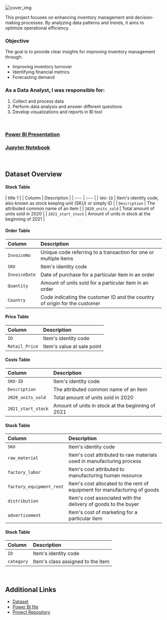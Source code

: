 ![cover_img](https://github.com/gnoevoy/Inventory_Analysis/assets/43414592/14f9a4f4-9720-46b9-b413-ad0541f1db83)

This project focuses on enhancing inventory management and decision-making processes. By analyzing data patterns and trends, it aims to optimize operational efficiency.

### Objective
The goal is to provide clear insights for improving inventory management through:
- Improving inventory turnover
- Identifying financial metrics
- Forecasting demand

### As a Data Analyst, I was responsible for:
1. Collect and process data
2. Perform data analysis and answer different questions
3. Develop visualizations and reports in BI tool

<br>

### [Power BI Presentation](https://github.com/gnoevoy/Inventory_Analysis/blob/main/Presentation.md)
### [Jupyter Notebook](https://github.com/gnoevoy/Inventory_Analysis/blob/main/inventory_analysis.ipynb)

<br>

## Dataset Overview

#### Stock Table
| title 1 |
| Column | Description |
| :--- | :--- |
| `SKU-ID` | Item's identity code, also known as stock keeping unit (SKU) or simply ID |
| `Description` | The attributed common name of an item |
| `2020_units_sold` | Total amount of units sold in 2020 |
| `2021_start_stock` | Amount of units in stock at the beginning of 2021 |

#### Order Table
| Column | Description |
| :--- | :--- |
| `InvoiceNo` | Unique code referring to a transaction for one or multiple items |
| `SKU` | Item's identity code |
| `InvoiceDate` | Date of purchase for a particular item in an order |
| `Quantity` | Amount of units sold for a particular item in an order |
| `Country` | Code indicating the customer ID and the country of origin for the customer |

#### Price Table
| Column | Description |
| :--- | :--- |
| `ID` | Item's identity code |
| `Retail_Price` | Item's value at sale point |

#### Costs Table
| Column | Description |
| :--- | :--- |
| `SKU-ID` | Item's identity code |
| `Description` | The attributed common name of an item |
| `2020_units_sold` | Total amount of units sold in 2020 |
| `2021_start_stock` | Amount of units in stock at the beginning of 2021 |

#### Stock Table
| Column | Description |
| :--- | :--- |
| `SKU` | Item's identity code |
| `raw_material` | Item's cost attributed to raw materials used in manufacturing process |
| `factory_labor` | Item's cost attributed to manufacturing human resource |
| `factory_equipment_rent` |Item's cost allocated to the rent of equipment for manufacturing of goods |
| `distribution` | Item's cost associated with the delivery of goods to the buyer |
| `advertisement` | Item's cost of marketing for a particular item |

#### Stock Table
| Column | Description |
| :--- | :--- |
| `ID` | Item's identity code |
| `category` | Item's class assigned to the item |

</br>

## Additional Links
- [Dataset](https://github.com/gnoevoy/Inventory_Analysis/blob/main/Dataset.zip)
- [Power BI file](https://github.com/gnoevoy/Inventory_Analysis/blob/main/inventory_analysis.pbix)
- [Project Repository](https://github.com/gnoevoy/Inventory_Analysis)
